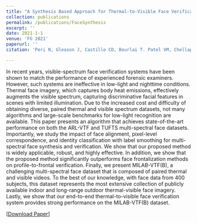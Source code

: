 ```yaml
---
title: "A Synthesis Based Approach for Thermal-to-Visible Face Verification"
collection: publications
permalink: /publications/FaceSynthesis
excerpt: ''
date: 2021-1-1
venue: 'FG 2021'
paperurl: ''
citation: 'Peri N, Gleason J, Castillo CD, Bourlai T. Patel VM, Chellappa R. A Synthesis Based Approach for Thermal-to-Visible Face Verification. In: IEEE International Conference on Automatic Face and Gesture Recognition, FG (2021)'

---
```


In recent years, visible-spectrum face verification systems have been shown to match the performance of experienced forensic examiners. However, such systems are ineffective in low-light and nighttime conditions. Thermal face imagery, which captures body heat emissions, effectively augments the visible spectrum, capturing discriminative facial features in scenes with limited illumination. Due to the increased cost and difficulty of obtaining diverse, paired thermal and visible spectrum datasets, not many algorithms and large-scale benchmarks for low-light recognition are available. This paper presents an algorithm that achieves state-of-the-art performance on both the ARL-VTF and TUFTS multi-spectral face datasets. Importantly, we study the impact of face alignment, pixel-level correspondence, and identity classification with label smoothing for multi-spectral face synthesis and verification. We show that our proposed method is widely applicable, robust, and highly effective. In addition, we show that the proposed method significantly outperforms face frontalization methods on profile-to-frontal verification. Finally, we present MILAB-VTF(B), a challenging multi-spectral face dataset that is composed of paired thermal and visible videos. To the best of our knowledge, with face data from 400 subjects, this dataset represents the most extensive collection of publicly available indoor and long-range outdoor thermal-visible face imagery. Lastly, we show that our end-to-end thermal-to-visible face verification system provides strong performance on the MILAB-VTF(B) dataset.

[[Download Paper](http://neeharperi.com/files/FaceSynthesis.pdf)] 

